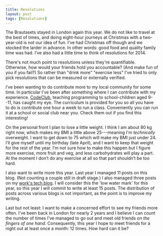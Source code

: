 ```yaml
---
title: Resolutions
layout: post
tags: [Resolutions]
---
```


The Brautasets stayed in London again this year. We do not like to travel at
the best of times, and doing eight-hour journeys at Christmas with a
two-year-old is not our idea of fun. I’ve had Christmas off though and we
stocked the larder in advance. In other words: good food and quality family
time was had. I’ve also had a little time to think of resolutions for 2014.

There's not much point to resolutions unless they're quantifiable. Otherwise,
how would your friends hold you accountable? (And make fun of you if you
fail?) So rather than "drink more" "exercise less" I've tried to only pick
resolutions that can be measured or externally verified.

I’ve been wanting to do contribute more to my local community for some time.
In particular I’ve been after something where I can contribute with my
experience. [CodeClub](https://www.codeclub.org.uk), teaching programming to
school-children aged 9--11, has caught my eye. The curriculum is provided for
you so all you have to do is contribute one hour a week to run a class.
Conveniently you can run it at a school or social club near you. Check them
out if you find this interesting!

On the personal front I plan to lose a little weight. I think I am about 80 kg
right now, which makes my BMI a little above 25---meaning I'm *technically*
overweight. I want to get down to 75 which will make my BMI just under 24.
I’ll give myself until my birthday (late April), and I want to keep that
weight for the rest of the year. I’m not sure how to make this happen but I
figure more exercise, more fruit and veg, and less carbohydrates will play a
part. At the moment I don’t do any exercise at all so that part shouldn’t be
too hard.

I also want to write more this year. Last year I managed 11 posts on this
blog. (Not counting a couple still in draft stage.) I also managed three posts
on my [work's tech blog](http://techblog.net-a-porter.com/author/stig/). I
will consider this the 'low water mark' for this year, so this year I will
commit to  write at least 15 posts. The distribution of posts across various
blogs is not important, as the point is to improve my writing.

Last but not least: I want to make a concerned effort to see my friends more
often. I've been back in London for nearly 2 years and I believe I can count
the number of times I've managed to go out and meet old friends *on the
fingers of one hand*. Consequently, this year I hope to meet friends for a
night out at least once a month: 12 times. How hard can it be?








